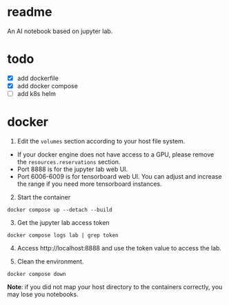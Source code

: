 # readme

An AI notebook based on jupyter lab.

# todo

- [x] add dockerfile
- [x] add docker compose
- [ ] add k8s helm

# docker

1. Edit the `volumes` section according to your host file system.
 - If your docker engine does not have access to a GPU, please remove
   the `resources.reservations` section.
 - Port 8888 is for the jupyter lab web UI.
 - Port 6006-6009 is for tensorboard web UI. You can adjust and
   increase the range if you need more tensorboard instances.

2. Start the container

```
docker compose up --detach --build
```

3. Get the jupyter lab access token

```
docker compose logs lab | grep token
```

4. Access http://localhost:8888 and use the token value to access the lab.

5. Clean the environment.

```
docker compose down
```

**Note**: if you did not map your host directory to the containers
correctly, you may lose you notebooks.
